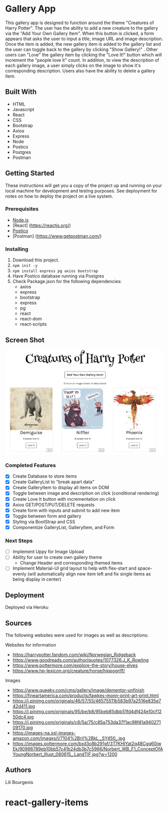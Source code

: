# Gallery App

This gallery app is designed to function around the theme "Creatures of Harry Potter". The user has the ability to add a new creature to the gallery via the "Add Your Own Gallery Item". When this button is clicked, a form appears that asks the user to input a title, image URL and image description. Once the item is added, the new gallery item is added to the gallery list and the user can toggle back to the gallery by clicking "Show Gallery!" . Other users can "Love" the gallery item by clicking the "Love It!" button which will increment the "people love it" count. In addition, to view the description of each gallery image, a user simply clicks on the image to show it's corresponding description. Users also have the ability to delete a gallery item. 



## Built With

- HTML
- Javascript
- React
- CSS
- Bootstrap
- Axios
- Express
- Node
- Postico
- Postgres
- Postman


## Getting Started

These instructions will get you a copy of the project up and running on your local machine for development and testing purposes. See deployment for notes on how to deploy the project on a live system.

### Prerequisites

- [Node.js](https://nodejs.org/en/)
- [React] (https://reactjs.org/)
- [Postico](https://eggerapps.at/postico/)
- [Postman] (https://www.getpostman.com/)


### Installing


1. Download this project.
2. `npm init -y`
3. `npm install express pg axios bootstrap`
4. Have Postico database running via Postgres
5. Check Package.json for the following dependencies:
    - axios
    - express
    - bootstrap
    - express
    - pg
    - react
    - react-dom
    - react-scripts

## Screen Shot

<img src= "./public/images/HPGallery.png">


### Completed Features
- [x] Create Database to store items
- [x] Create GalleryList to "break apart data"
- [x] Create GalleryItem to display all items on DOM
- [x] Toggle between image and description on click (conditional rendering)
- [x] Create Love It button with incrementation on click
- [x] Axios GET/POST/PUT/DELETE requests
- [x] Create form with inputs and submit to add new item
- [x] Toggle between form and gallery
- [x] Styling via BootStrap and CSS
- [x] Componentize GalleryList, GalleryItem, and Form

### Next Steps

- [ ] Implement Uppy for Image Upload
- [ ] Ability for user to create own gallery theme 
    - Change Header and corresponding themed items
- [ ] Implement Material-UI grid layout to help with flex-start and space-evenly (will automatically align new item left and fix single items as being display in center) 

## Deployment

Deployed via Heroku

## Sources
The following websites were used for images as well as descriptions:

Websites for information 
- https://harrypotter.fandom.com/wiki/Norwegian_Ridgeback
- https://www.goodreads.com/author/quotes/1077326.J_K_Rowling
- https://www.pottermore.com/explore-the-story/house-elves
- https://www.hp-lexicon.org/creature/horse/hippogriff/ 

Images
- https://www.queeky.com/cms/gallery/image/dementor-unfinish
- https://fineartamerica.com/products/fawkes-monn-print-art-print.html
- https://i.pinimg.com/originals/46/57/55/46575511b583b97a2516e835e742d411.jpg
- https://i.pinimg.com/originals/95/be/b8/95beb85dbb51fd4df424e10cf1250dc4.jpg
- https://i.pinimg.com/originals/c8/5a/75/c85a753da37f1ac98f41a94027109170.jpg
- https://images-na.ssl-images-amazon.com/images/I/7104%2BriI%2BkL._SY450_.jpg
- https://images.pottermore.com/bxd3o8b291gf/3T7KHIYat2q48Cgq60iwEk/90998789eb10bb57c41b24db3b7c5966/Norbert_WB_F1_ConceptOfAYoungNorbert_Illust_080615_.LandTIF.jpg?w=1200

## Authors

Lili Bourgeois
# react-gallery-items
